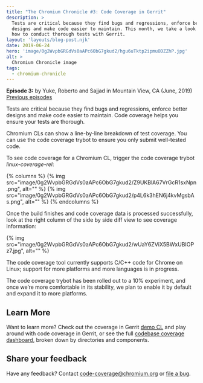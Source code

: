 ```yaml
---
title: "The Chromium Chronicle #3: Code Coverage in Gerrit"
description: >
  Tests are critical because they find bugs and regressions, enforce better
  designs and make code easier to maintain. This month, we take a look at
  how to conduct thorough tests with Gerrit.
layout: 'layouts/blog-post.njk'
date: 2019-06-24
hero: 'image/0g2WvpbGRGdVs0aAPc6ObG7gkud2/hgu6uTktp2ipmuODZZhP.jpg'
alt: >
  Chromium Chronicle image
tags:
  - chromium-chronicle
---
```


<!-- Needs float left/right -->

**Episode 3:** by Yuke, Roberto and Sajjad in Mountain View, CA (June, 2019)<br>
[Previous episodes](/tags/chromium-chronicle/)

Tests are critical because they find bugs and regressions, enforce better
designs and make code easier to maintain. Code coverage helps you ensure
your tests are thorough.

Chromium CLs can show a line-by-line breakdown of test coverage. You can
use the code coverage trybot to ensure you only submit well-tested code.

To see code coverage for a Chromium CL, trigger the code coverage trybot
*linux-coverage-rel*:

{% columns %}
  {% img src="image/0g2WvpbGRGdVs0aAPc6ObG7gkud2/Z9UKBlA67VrGcR1sxNpn.png", alt="" %}
  {% img src="image/0g2WvpbGRGdVs0aAPc6ObG7gkud2/p4L6k3hEN6j4kvMgsbAs.png", alt="" %}
{% endcolumns %}

Once the build finishes and code coverage data is processed successfully,
look at the right column of the side by side diff view to see coverage
information:

{% img src="image/0g2WvpbGRGdVs0aAPc6ObG7gkud2/wUaY6ZViX5BWxUBIOPz7.jpg", alt="" %}

The code coverage tool currently supports C/C++ code for Chrome on Linux;
support for more platforms and more languages is in progress.

The code coverage trybot has been rolled out to a 10% experiment, and once
we’re more comfortable in its stability, we plan to enable it by default and
expand it to more platforms.

## Learn More

Want to learn more? Check out the coverage in Gerrit [demo CL][demo-cl]
and play around with code coverage in Gerrit, or see the full
[codebase coverage dashboard][dashboard], broken down by directories and components.

## Share your feedback

Have any feedback? Contact code-coverage@chromium.org or [file a bug][file-bug].

[demo-cl]: https://chromium-review.googlesource.com/c/chromium/src/+/1455344
[dashboard]: https://analysis.chromium.org/p/chromium/coverage
[file-bug]: https://bugs.chromium.org/p/chromium/issues/entry?labels=Pri-3&status=Unconfirmed&components=Tools%3ECodeCoverage&comment=what%27s%20the%20bug%20or%20feature?
